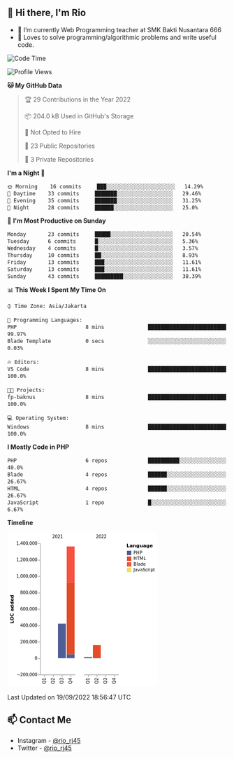 ## 👋 Hi there, I'm Rio 

-  🔭 I’m currently Web Programming teacher at SMK Bakti Nusantara 666
-  💬 Loves to solve programming/algorithmic problems and write useful code.

<!--START_SECTION:waka-->
![Code Time](http://img.shields.io/badge/Code%20Time-651%20hrs%204%20mins-blue)

![Profile Views](http://img.shields.io/badge/Profile%20Views-0-blue)

**🐱 My GitHub Data** 

> 🏆 29 Contributions in the Year 2022
 > 
> 📦 204.0 kB Used in GitHub's Storage 
 > 
> 🚫 Not Opted to Hire
 > 
> 📜 23 Public Repositories 
 > 
> 🔑 3 Private Repositories  
 > 
**I'm a Night 🦉** 

```text
🌞 Morning    16 commits     ███░░░░░░░░░░░░░░░░░░░░░░   14.29% 
🌆 Daytime    33 commits     ███████░░░░░░░░░░░░░░░░░░   29.46% 
🌃 Evening    35 commits     ███████░░░░░░░░░░░░░░░░░░   31.25% 
🌙 Night      28 commits     ██████░░░░░░░░░░░░░░░░░░░   25.0%

```
📅 **I'm Most Productive on Sunday** 

```text
Monday       23 commits     █████░░░░░░░░░░░░░░░░░░░░   20.54% 
Tuesday      6 commits      █░░░░░░░░░░░░░░░░░░░░░░░░   5.36% 
Wednesday    4 commits      █░░░░░░░░░░░░░░░░░░░░░░░░   3.57% 
Thursday     10 commits     ██░░░░░░░░░░░░░░░░░░░░░░░   8.93% 
Friday       13 commits     ███░░░░░░░░░░░░░░░░░░░░░░   11.61% 
Saturday     13 commits     ███░░░░░░░░░░░░░░░░░░░░░░   11.61% 
Sunday       43 commits     █████████░░░░░░░░░░░░░░░░   38.39%

```


📊 **This Week I Spent My Time On** 

```text
⌚︎ Time Zone: Asia/Jakarta

💬 Programming Languages: 
PHP                      8 mins              █████████████████████████   99.97% 
Blade Template           0 secs              ░░░░░░░░░░░░░░░░░░░░░░░░░   0.03%

🔥 Editors: 
VS Code                  8 mins              █████████████████████████   100.0%

🐱‍💻 Projects: 
fp-baknus                8 mins              █████████████████████████   100.0%

💻 Operating System: 
Windows                  8 mins              █████████████████████████   100.0%

```

**I Mostly Code in PHP** 

```text
PHP                      6 repos             ██████████░░░░░░░░░░░░░░░   40.0% 
Blade                    4 repos             ██████░░░░░░░░░░░░░░░░░░░   26.67% 
HTML                     4 repos             ██████░░░░░░░░░░░░░░░░░░░   26.67% 
JavaScript               1 repo              █░░░░░░░░░░░░░░░░░░░░░░░░   6.67%

```


**Timeline**

![Chart not found](https://raw.githubusercontent.com/neushepa/neushepa/main/charts/bar_graph.png) 


 Last Updated on 19/09/2022 18:56:47 UTC
<!--END_SECTION:waka-->

## 📫 Contact Me
- Instagram - [@rio_rj45](https://www.instagram.com/rio_rj45/)
- Twitter - [@rio_rj45](https://twitter.com/rio_rj45)
